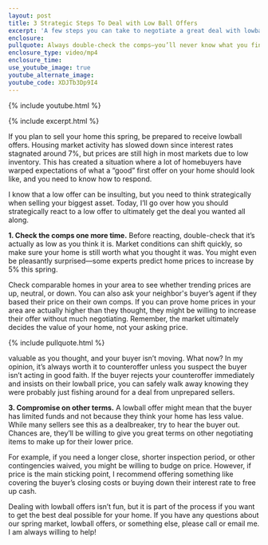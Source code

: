 ```yaml
---
layout: post
title: 3 Strategic Steps To Deal with Low Ball Offers
excerpt: 'A few steps you can take to negotiate a great deal with lowball offers. '
enclosure:
pullquote: Always double-check the comps—you’ll never know what you find!
enclosure_type: video/mp4
enclosure_time:
use_youtube_image: true
youtube_alternate_image:
youtube_code: XDJTb3Dp9I4
---
```

{% include youtube.html %}

{% include excerpt.html %}

If you plan to sell your home this spring, be prepared to receive lowball offers. Housing market activity has slowed down since interest rates stagnated around 7%, but prices are still high in most markets due to low inventory. This has created a situation where a lot of homebuyers have warped expectations of what a “good” first offer on your home should look like, and you need to know how to respond.

I know that a low offer can be insulting, but you need to think strategically when selling your biggest asset. Today, I’ll go over how you should strategically react to a low offer to ultimately get the deal you wanted all along.

**1\. Check the comps one more time.** Before reacting, double-check that it’s actually as low as you think it is. Market conditions can shift quickly, so make sure your home is still worth what you thought it was. You might even be pleasantly surprised—some experts predict home prices to increase by 5% this spring.

Check comparable homes in your area to see whether trending prices are up, neutral, or down. You can also ask your neighbor's buyer’s agent if they based their price on their own comps. If you can prove home prices in your area are actually higher than they thought, they might be willing to increase their offer without much negotiating. Remember, the market ultimately decides the value of your home, not your asking price.

{% include pullquote.html %}

valuable as you thought, and your buyer isn’t moving. What now? In my opinion, it’s always worth it to counteroffer unless you suspect the buyer isn’t acting in good faith. If the buyer rejects your counteroffer immediately and insists on their lowball price, you can safely walk away knowing they were probably just fishing around for a deal from unprepared sellers.

**3\. Compromise on other terms.** A lowball offer might mean that the buyer has limited funds and not because they think your home has less value. While many sellers see this as a dealbreaker, try to hear the buyer out. Chances are, they’ll be willing to give you great terms on other negotiating items to make up for their lower price.

For example, if you need a longer close, shorter inspection period, or other contingencies waived, you might be willing to budge on price. However, if price is the main sticking point, I recommend offering something like covering the buyer’s closing costs or buying down their interest rate to free up cash.

Dealing with lowball offers isn’t fun, but it is part of the process if you want to get the best deal possible for your home. If you have any questions about our spring market, lowball offers, or something else, please call or email me. I am always willing to help!